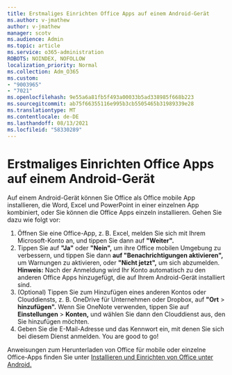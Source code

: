 ```yaml
---
title: Erstmaliges Einrichten Office Apps auf einem Android-Gerät
ms.author: v-jmathew
author: v-jmathew
manager: scotv
ms.audience: Admin
ms.topic: article
ms.service: o365-administration
ROBOTS: NOINDEX, NOFOLLOW
localization_priority: Normal
ms.collection: Adm_O365
ms.custom:
- "9003965"
- "7021"
ms.openlocfilehash: 9e55a6a81fb5f493a00033b5ad338985f668b223
ms.sourcegitcommit: ab75f66355116e995b3cb5505465b31989339e28
ms.translationtype: MT
ms.contentlocale: de-DE
ms.lasthandoff: 08/13/2021
ms.locfileid: "58330289"
---
```

# <a name="set-up-office-apps-for-the-first-time-on-an-android-device"></a>Erstmaliges Einrichten Office Apps auf einem Android-Gerät

Auf einem Android-Gerät können Sie Office als Office mobile App installieren, die Word, Excel und PowerPoint in einer einzelnen App kombiniert, oder Sie können die Office Apps einzeln installieren. Gehen Sie dazu wie folgt vor:

1. Öffnen Sie eine Office-App, z. B. Excel, melden Sie sich mit Ihrem Microsoft-Konto an, und tippen Sie dann auf **"Weiter".**
2. Tippen Sie auf **"Ja"** oder **"Nein",** um ihre Office mobilen Umgebung zu verbessern, und tippen Sie dann **auf "Benachrichtigungen aktivieren",** um Warnungen zu aktivieren, oder **"Nicht jetzt",** um sich abzumelden.\
    **Hinweis:** Nach der Anmeldung wird Ihr Konto automatisch zu den anderen Office Apps hinzugefügt, die auf Ihrem Android-Gerät installiert sind.
3. (Optional) Tippen Sie zum Hinzufügen eines anderen Kontos oder Clouddiensts, z. B. OneDrive für Unternehmen oder Dropbox, auf **"Ort**  >  **hinzufügen".** Wenn Sie OneNote verwenden, tippen Sie auf **Einstellungen**  >  **Konten,** und wählen Sie dann den Clouddienst aus, den Sie hinzufügen möchten.
4. Geben Sie die E-Mail-Adresse und das Kennwort ein, mit denen Sie sich bei diesem Dienst anmelden. You are good to go!

Anweisungen zum Herunterladen von Office für mobile oder einzelne Office-Apps finden Sie unter [Installieren und Einrichten von Office unter Android.](https://go.microsoft.com/fwlink/?linkid=2135287)
